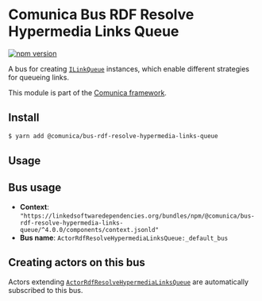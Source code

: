 # Comunica Bus RDF Resolve Hypermedia Links Queue

[![npm version](https://badge.fury.io/js/%40comunica%2Fbus-rdf-resolve-hypermedia-links-queue.svg)](https://www.npmjs.com/package/@comunica/bus-rdf-resolve-hypermedia-links-queue)

A bus for creating [`ILinkQueue`](https://comunica.github.io/comunica/interfaces/_comunica_bus_rdf_resolve_hypermedia_links_queue.ILinkQueue.html) instances,
which enable different strategies for queueing links.

This module is part of the [Comunica framework](https://github.com/comunica/comunica).

## Install

```bash
$ yarn add @comunica/bus-rdf-resolve-hypermedia-links-queue
```

## Usage

## Bus usage

* **Context**: `"https://linkedsoftwaredependencies.org/bundles/npm/@comunica/bus-rdf-resolve-hypermedia-links-queue/^4.0.0/components/context.jsonld"`
* **Bus name**: `ActorRdfResolveHypermediaLinksQueue:_default_bus`

## Creating actors on this bus

Actors extending [`ActorRdfResolveHypermediaLinksQueue`](https://comunica.github.io/comunica/classes/_comunica_bus_rdf_resolve_hypermedia_links_queue.ActorRdfResolveHypermediaLinksQueue.html) are automatically subscribed to this bus.
